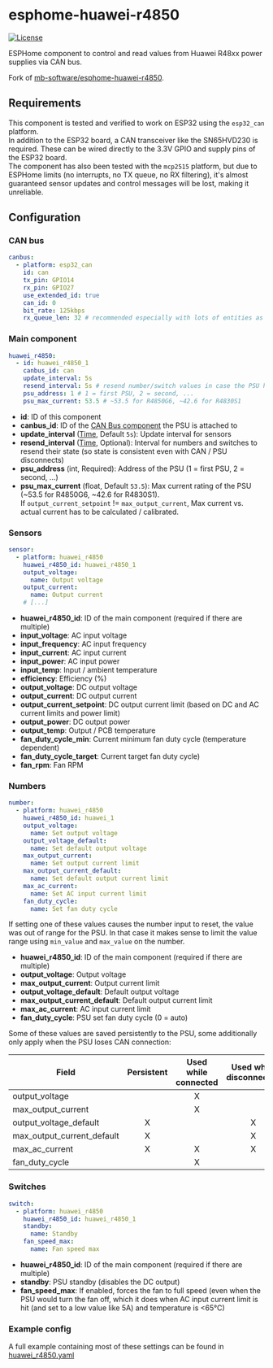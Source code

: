 # esphome-huawei-r4850

[![License][license-shield]](LICENSE)

ESPHome component to control and read values from Huawei R48xx power supplies via CAN bus.

Fork of [mb-software/esphome-huawei-r4850](https://github.com/mb-software/esphome-huawei-r4850).

## Requirements
This component is tested and verified to work on ESP32 using the `esp32_can` platform.  
In addition to the ESP32 board, a CAN transceiver like the SN65HVD230 is required. These can be wired directly to the 3.3V GPIO and supply pins of the ESP32 board.  
The component has also been tested with the `mcp2515` platform, but due to ESPHome limits (no interrupts, no TX queue, no RX filtering), it's almost guaranteed sensor updates and control messages will be lost, making it unreliable.

## Configuration

### CAN bus

```yaml
canbus:
  - platform: esp32_can
    id: can
    tx_pin: GPIO14
    rx_pin: GPIO27
    use_extended_id: true
    can_id: 0
    bit_rate: 125kbps
    rx_queue_len: 32 # recommended especially with lots of entities as can messages can be lost otherwise
```

### Main component

```yaml
huawei_r4850:
  - id: huawei_r4850_1
    canbus_id: can
    update_interval: 5s
    resend_interval: 5s # resend number/switch values in case the PSU has been disconnected
    psu_address: 1 # 1 = first PSU, 2 = second, ...
    psu_max_current: 53.5 # ~53.5 for R4850G6, ~42.6 for R4830S1
```

- **id**: ID of this component
- **canbus_id**: ID of the [CAN Bus component](https://esphome.io/components/canbus/) the PSU is attached to
- **update_interval** ([Time](https://esphome.io/guides/configuration-types#config-time), Default `5s`): Update interval for sensors
- **resend_interval** ([Time](https://esphome.io/guides/configuration-types#config-time), Optional): Interval for numbers and switches to resend their state (so state is consistent even with CAN / PSU disconnects)
- **psu_address** (int, Required): Address of the PSU (1 = first PSU, 2 = second, ...)
- **psu_max_current** (float, Default `53.5`): Max current rating of the PSU (~53.5 for R4850G6, ~42.6 for R4830S1).  
  If `output_current_setpoint` != `max_output_current`, Max current vs. actual current has to be calculated / calibrated.

### Sensors

```yaml
sensor:
  - platform: huawei_r4850
    huawei_r4850_id: huawei_r4850_1
    output_voltage:
      name: Output voltage
    output_current:
      name: Output current
    # [...]
```

- **huawei_r4850_id**: ID of the main component (required if there are multiple) 
- **input_voltage**: AC input voltage
- **input_frequency**: AC input frequency
- **input_current**: AC input current
- **input_power**: AC input power
- **input_temp**: Input / ambient temperature
- **efficiency**: Efficiency (%)
- **output_voltage**: DC output voltage
- **output_current**: DC output current
- **output_current_setpoint**: DC output current limit (based on DC and AC current limits and power limit)
- **output_power**: DC output power
- **output_temp**: Output / PCB temperature
- **fan_duty_cycle_min**: Current minimum fan duty cycle (temperature dependent)
- **fan_duty_cycle_target**: Current target fan duty cycle)
- **fan_rpm**: Fan RPM

### Numbers

```yaml
number:
  - platform: huawei_r4850
    huawei_r4850_id: huawei_1
    output_voltage:
      name: Set output voltage
    output_voltage_default:
      name: Set default output voltage
    max_output_current:
      name: Set output current limit
    max_output_current_default:
      name: Set default output current limit
    max_ac_current:
      name: Set AC input current limit
    fan_duty_cycle:
      name: Set fan duty cycle
```

If setting one of these values causes the number input to reset, the value was out of range for the PSU. In that case it makes sense to limit the value range using `min_value` and `max_value` on the number.

- **huawei_r4850_id**: ID of the main component (required if there are multiple) 
- **output_voltage**: Output voltage
- **max_output_current**: Output current limit
- **output_voltage_default**: Default output voltage
- **max_output_current_default**: Default output current limit
- **max_ac_current**: AC input current limit
- **fan_duty_cycle**: PSU set fan duty cycle (0 = auto)

Some of these values are saved persistently to the PSU, some additionally only apply when the PSU loses CAN connection:

| Field                      | Persistent | Used while connected | Used while disconnected |
| -------------------------- | :--------: | :------------------: | :---------------------: |
| output_voltage             |            |          X           |                         |
| max_output_current         |            |          X           |                         |
| output_voltage_default     |     X      |                      |            X            |
| max_output_current_default |     X      |                      |            X            |
| max_ac_current             |     X      |          X           |            X            |
| fan_duty_cycle             |            |          X           |                         |


### Switches

```yaml
switch:
  - platform: huawei_r4850
    huawei_r4850_id: huawei_r4850_1
    standby:
      name: Standby
    fan_speed_max:
      name: Fan speed max
```

- **huawei_r4850_id**: ID of the main component (required if there are multiple) 
- **standby**: PSU standby (disables the DC output)
- **fan_speed_max**: If enabled, forces the fan to full speed (even when the PSU would turn the fan off, which it does when AC input current limit is hit (and set to a low value like 5A) and temperature is <65°C)


### Example config

A full example containing most of these settings can be found in [huawei_r4850.yaml](./huawei_r4850.yaml)


[license-shield]: https://img.shields.io/github/license/patagonaa/esphome-huawei-r4850.svg?style=for-the-badge

